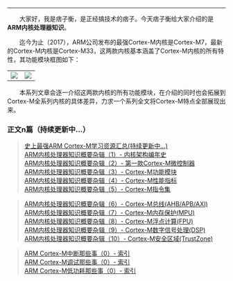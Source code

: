 ----
　　大家好，我是痞子衡，是正经搞技术的痞子。今天痞子衡给大家介绍的是**ARM内核处理器知识**。  

　　迄今为止（2017），ARM公司发布的最强Cortex-M内核是Cortex-M7，最新的Cortex-M内核是Cortex-M33，这两款内核基本涵盖了Cortex-M内核的所有特性，其功能模块框图如下：  

<table><tbody>
    <tr>
        <td><img src="http://odox9r8vg.bkt.clouddn.com/image/csdn_blog/%E4%BB%8E%E5%8A%9F%E8%83%BD%E6%A8%A1%E5%9D%97%E8%A7%92%E5%BA%A6%E7%9C%8BCortex-M%E5%90%84%E5%A4%84%E7%90%86%E5%99%A8%E5%8C%BA%E5%88%AB/Cortex-M7-chip-diagram-16.png" style="zoom:100%" /></td>
        <td><img src="http://odox9r8vg.bkt.clouddn.com/image/cnblogs/Cortex-M33-chip-diagram-16.PNG" style="zoom:100%" /></td>
    </tr>
</table>  

　　本系列文章会逐一介绍这两款内核的所有功能模块，在介绍的同时也会拓展到Cortex-M全系列内核的具体差异，力求一个系列全文将Cortex-M特点全部展现出来。  

### 正文n篇（持续更新中...）

> [史上最强ARM Cortex-M学习资源汇总(持续更新中...)](http://www.cnblogs.com/henjay724/p/8717135.html)  
> [ARM内核处理器知识概要杂辑（1）- 内核架构编年史](http://www.cnblogs.com/henjay724/p/8408775.html)  
> [ARM内核处理器知识概要杂辑（2）- 第一款Cortex-M微控制器](http://www.cnblogs.com/henjay724/p/8408904.html)  
> [ARM内核处理器知识概要杂辑（3）- Cortex-M功能模块](http://www.cnblogs.com/henjay724/p/8408825.html)  
> [ARM内核处理器知识概要杂辑（4）- Cortex-M性能指标](http://www.cnblogs.com/henjay724/p/8408915.html)  
> [ARM内核处理器知识概要杂辑（5）- Cortex-M指令集](http://www.cnblogs.com/henjay724/p/8763171.html)  

> [ARM内核处理器知识概要杂辑（6）- Cortex-M总线(AHB/APB/AXI)]()  
> [ARM内核处理器知识概要杂辑（7）- Cortex-M内存保护(MPU)]()  
> [ARM内核处理器知识概要杂辑（8）- Cortex-M浮点计算(FPU)]()  
> [ARM内核处理器知识概要杂辑（9）- Cortex-M数字信号处理(DSP)]()  
> [ARM内核处理器知识概要杂辑（10）- Cortex-M安全区域(TrustZone)]()  

> [ARM Cortex-M中断那些事（0）- 索引]()  
> [ARM Cortex-M调试那些事（0）- 索引](http://www.cnblogs.com/henjay724/p/8426744.html)  
> [ARM Cortex-M低功耗那些事（0）- 索引]()  

